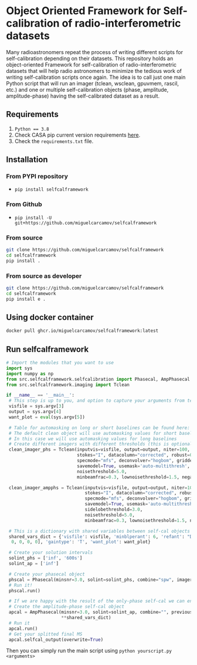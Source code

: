 # Object Oriented Framework for Self-calibration of radio-interferometric datasets

Many radioastronomers repeat the process of writing different scripts for self-calibration
depending on their datasets. This repository holds an object-oriented Framework for self-calibration
of radio-interferometric datasets that will help radio astronomers to minimize the tedious work of
writing self-calibration scripts once again. The idea is to call just one main Python script that
will run an imager (tclean, wsclean, gpuvmem, rascil, etc.) and one or multiple self-calibration
objects (phase, amplitude, amplitude-phase) having the self-calibrated dataset as a result.

## Requirements

1. `Python == 3.8`
2. Check CASA pip current version requirements [here](https://casadocs.readthedocs.io/en/stable/notebooks/introduction.html#Modular-Packages).
3. Check the `requirements.txt` file.

## Installation

### From PYPI repository

- `pip install selfcalframework`

### From Github

- `pip install -U git+https://github.com/miguelcarcamov/selfcalframework`

### From source

```bash
git clone https://github.com/miguelcarcamov/selfcalframework
cd selfcalframework
pip install .
```

### From source as developer

```bash
git clone https://github.com/miguelcarcamov/selfcalframework
cd selfcalframework
pip install e .
```

## Using docker container

```bash
docker pull ghcr.io/miguelcarcamov/selfcalframework:latest
```

## Run selfcalframework

```Python
# Import the modules that you want to use
import sys
import numpy as np
from src.selfcalframework.selfcalibration import Phasecal, AmpPhasecal
from src.selfcalframework.imaging import Tclean

if __name__ == '__main__':
 # This step is up to you, and option to capture your arguments from terminal is using sys.argv
 visfile = sys.argv[3]
 output = sys.argv[4]
 want_plot = eval(sys.argv[5])

 # Table for automasking on long or short baselines can be found here: https://casaguides.nrao.edu/index.php/Automasking_Guide
 # The default clean object will use automasking values for short baselines
 # In this case we will use automasking values for long baselines
 # Create different imagers with different thresholds (this is optional, you can create just one)
 clean_imager_phs = Tclean(inputvis=visfile, output=output, niter=100, M=1024, N=1024, cell="0.005arcsec",
                           stokes="I", datacolumn="corrected", robust=0.5,
                           specmode="mfs", deconvolver="hogbom", gridder="standard",
                           savemodel=True, usemask='auto-multithresh', threshold="0.1mJy", sidelobethreshold=3.0,
                           noisethreshold=5.0,
                           minbeamfrac=0.3, lownoisethreshold=1.5, negativethreshold=0.0, interactive=True)

 clean_imager_ampphs = Tclean(inputvis=visfile, output=output, niter=100, M=1024, N=1024, cell="0.005arcsec",
                              stokes="I", datacolumn="corrected", robust=0.5,
                              specmode="mfs", deconvolver="hogbom", gridder="standard",
                              savemodel=True, usemask='auto-multithresh', threshold="0.025mJy",
                              sidelobethreshold=3.0,
                              noisethreshold=5.0,
                              minbeamfrac=0.3, lownoisethreshold=1.5, negativethreshold=0.0, interactive=True)

 # This is a dictionary with shared variables between self-cal objects
 shared_vars_dict = {'visfile': visfile, 'minblperant': 6, 'refant': "DA51", 'spwmap': [
  0, 0, 0, 0], 'gaintype': 'T', 'want_plot': want_plot}

 # Create your solution intervals
 solint_phs = ['inf', '600s']
 solint_ap = ['inf']

 # Create your phasecal object
 phscal = Phasecal(minsnr=3.0, solint=solint_phs, combine="spw", imager=clean_imager_phs, **shared_vars_dict)
 # Run it!
 phscal.run()

 # If we are happy with the result of the only-phase self-cal we can end the code here, if not...
 # Create the amplitude-phase self-cal object
 apcal = AmpPhasecal(minsnr=3.0, solint=solint_ap, combine="", previous_selfcal=phscal, imager=clean_imager_ampphs,
                     **shared_vars_dict)
 # Run it
 apcal.run()
 # Get your splitted final MS
 apcal.selfcal_output(overwrite=True)
```

Then you can simply run the main script using `python yourscript.py <arguments>`
